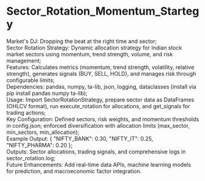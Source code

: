 # Sector_Rotation_Momentum_Startegy
Market's DJ: Dropping the beat at the right time and sector;<br>
Sector Rotation Strategy: Dynamic allocation strategy for Indian stock market sectors using momentum, trend strength, volume, and risk management;<br>
Features: Calculates metrics (momentum, trend strength, volatility, relative strength), generates signals (BUY, SELL, HOLD), and manages risk through configurable limits;<br>
Dependencies: pandas, numpy, ta-lib, json, logging, dataclasses (install via pip install pandas numpy ta-lib);<br>
Usage: Import SectorRotationStrategy, prepare sector data as DataFrames (OHLCV format), run execute_rotation for allocations, and get_signals for trading actions;<br>
Key Configuration: Defined sectors, risk weights, and momentum thresholds in config.json; enforced diversification with allocation limits (max_sector, min_sectors, min_allocation);<br>
Example Output: { "NIFTY_BANK": 0.30, "NIFTY_IT": 0.25, "NIFTY_PHARMA": 0.20 };<br>
Outputs: Sector allocations, trading signals, and comprehensive logs in sector_rotation.log;<br>
Future Enhancements: Add real-time data APIs, machine learning models for prediction, and macroeconomic factor integration.<br>

